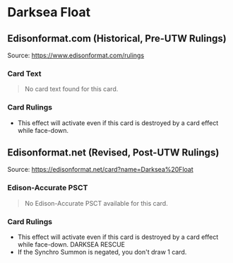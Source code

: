 # Darksea Float

## Edisonformat.com (Historical, Pre-UTW Rulings)

Source: https://www.edisonformat.com/rulings

### Card Text

> No card text found for this card.

### Card Rulings

*   This effect will activate even if this card is destroyed by a card effect while face-down.
      
    

## Edisonformat.net (Revised, Post-UTW Rulings)

Source: https://edisonformat.net/card?name=Darksea%20Float

### Edison-Accurate PSCT

> No Edison-Accurate PSCT available for this card.

### Card Rulings

*   This effect will activate even if this card is destroyed by a card effect while face-down. DARKSEA RESCUE
*   If the Synchro Summon is negated, you don't draw 1 card.
            